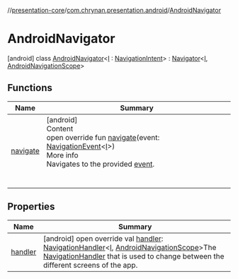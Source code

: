 //[presentation-core](../../../index.md)/[com.chrynan.presentation.android](../index.md)/[AndroidNavigator](index.md)



# AndroidNavigator  
 [android] class [AndroidNavigator](index.md)<[I](index.md) : [NavigationIntent](../../com.chrynan.presentation/-navigation-intent/index.md)> : [Navigator](../../com.chrynan.presentation/-navigator/index.md)<[I](index.md), [AndroidNavigationScope](../-android-navigation-scope/index.md)>    


## Functions  
  
|  Name |  Summary | 
|---|---|
| <a name="com.chrynan.presentation.android/AndroidNavigator/navigate/#com.chrynan.presentation.NavigationEvent[TypeParam(bounds=[com.chrynan.presentation.NavigationIntent])]/PointingToDeclaration/"></a>[navigate](navigate.md)| <a name="com.chrynan.presentation.android/AndroidNavigator/navigate/#com.chrynan.presentation.NavigationEvent[TypeParam(bounds=[com.chrynan.presentation.NavigationIntent])]/PointingToDeclaration/"></a>[android]  <br>Content  <br>open override fun [navigate](navigate.md)(event: [NavigationEvent](../../com.chrynan.presentation/-navigation-event/index.md)<[I](index.md)>)  <br>More info  <br>Navigates to the provided [event](navigate.md).  <br><br><br>|


## Properties  
  
|  Name |  Summary | 
|---|---|
| <a name="com.chrynan.presentation.android/AndroidNavigator/handler/#/PointingToDeclaration/"></a>[handler](handler.md)| <a name="com.chrynan.presentation.android/AndroidNavigator/handler/#/PointingToDeclaration/"></a> [android] open override val [handler](handler.md): [NavigationHandler](../../com.chrynan.presentation/-navigation-handler/index.md)<[I](index.md), [AndroidNavigationScope](../-android-navigation-scope/index.md)>The [NavigationHandler](../../com.chrynan.presentation/-navigation-handler/index.md) that is used to change between the different screens of the app.   <br>|

